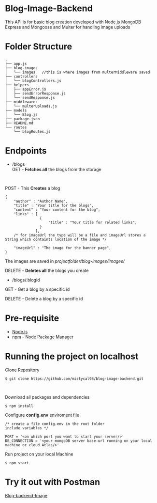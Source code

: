 # Blog-Image-Backend
This API is for basic blog creation developed with Node.js MongoDB Express and Mongoose and Multer for handling image uploads

# Folder Structure 

```
.
├── app.js
├── blog-images
│   └── images   //this is where images from multerMiddleware saved
├── controllers
│   └── blogControllers.js
├── helpers
│   ├── appError.js
│   ├── sendErrorResponse.js
│   └── sendResponse.js
├── middlewares
│   └── multerUploads.js
├── models
│   └── Blog.js
├── package.json
├── README.md
└── routes
    └── blogRoutes.js
```

# Endpoints

- /blogs <br>
GET - **Fetches all** the blogs from the storage
<br>

POST - This **Creates** a blog

```
{
    "author" : "Author Name",
    "title" : "Your title for the blogs",
    "content" : "Your content for the blog",
    "links" : [
                {
                    "title" : "Your title for related links",
                }
              ],
    /* for imageUrl the type will be a file and imageUrl stores a String which containts location of the image */

    "imageUrl" : "The image for the banner page",   
}  
``` 
 The images are saved in *projectfolder/blog-images/images/* 

DELETE - **Deletes all** the blogs you create
<br>

- /blogs/:blogid <br>

GET - Get a blog by a specific id

DELETE - Delete a blog by a specific id

# Pre-requisite

- [Node.js](https://nodejs.org/en/)
- [npm](https://www.npmjs.com/) - Node Package Manager

# Running the project on localhost
Clone Repository

```
$ git clone https://github.com/mistycal98/blog-image-backend.git
```
<br>

Download all packages and dependencies
```
$ npm install 
```
Configure **config.env** enviroment file

```
/* create a file config.env in the root folder
include variables */

PORT = '<on which port you want to start your server/>'
DB_CONNECTION = '<your mongoDB server base-url running on your local machine or cloud Atlas/>'

```
Run project on your local Machine
```
$ npm start
```

# Try it out with Postman

[Blog-backend-Image](https://www.getpostman.com/collections/b7298d6a1370471cfadf)
 